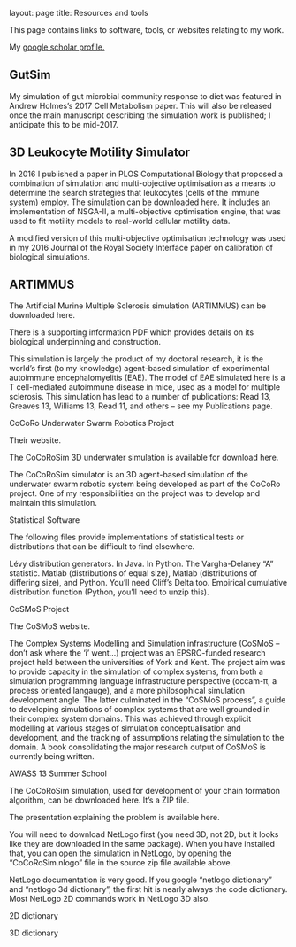 layout: page
title: Resources and tools

This page contains links to software, tools, or websites relating to my work.

My [google scholar profile.](https://scholar.google.co.uk/citations?user=WfvA3zIAAAAJ&hl=en&authuser=1)

## GutSim

My simulation of gut microbial community response to diet was featured in Andrew Holmes’s 2017 Cell Metabolism paper. This will also be released once the main manuscript describing the simulation work is published; I anticipate this to be mid-2017.

## 3D Leukocyte Motility Simulator

In 2016 I published a paper in PLOS Computational Biology that proposed a combination of simulation and multi-objective optimisation as a means to determine the search strategies that leukocytes (cells of the immune system) employ. The simulation can be downloaded here. It includes an implementation of NSGA-II, a multi-objective optimisation engine, that was used to fit motility models to real-world cellular motility data.

A modified version of this multi-objective optimisation technology was used in my 2016 Journal of the Royal Society Interface paper on calibration of biological simulations.

## ARTIMMUS

The Artificial Murine Multiple Sclerosis simulation (ARTIMMUS) can be downloaded here.

There is a supporting information PDF which provides details on its biological underpinning and construction.

This simulation is largely the product of my doctoral research, it is the world’s first (to my knowledge) agent-based simulation of experimental autoimmune encephalomyelitis (EAE). The model of EAE simulated here is a T cell-mediated autoimmune disease in mice, used as a model for multiple sclerosis. This simulation has lead to a number of publications: Read 13, Greaves 13, Williams 13, Read 11, and others – see my Publications page.

 

CoCoRo Underwater Swarm Robotics Project

Their website.

The CoCoRoSim 3D underwater simulation is available for download here.

The CoCoRoSim simulator is an 3D agent-based simulation of the underwater swarm robotic system being developed as part of the CoCoRo project. One of my responsibilities on the project was to develop and maintain this simulation.

 

Statistical Software

The following files provide implementations of statistical tests or distributions that can be difficult to find elsewhere.

Lévy distribution generators. In Java. In Python.
The Vargha-Delaney “A” statistic. Matlab (distributions of equal size), Matlab (distributions of differing size), and Python. You’ll need Cliff’s Delta too.
Empirical cumulative distribution function (Python, you’ll need to unzip this).
 

CoSMoS Project

The CoSMoS website.

The Complex Systems Modelling and Simulation infrastructure (CoSMoS – don’t ask where the ‘i’ went…) project was an EPSRC-funded research project held between the universities of York and Kent. The project aim was to provide capacity in the simulation of complex systems, from both a simulation programming language infrastructure perspective (occam-π, a process oriented langauge), and a more philosophical simulation development angle. The latter culminated in the “CoSMoS process”, a guide to developing simulations of complex systems that are well grounded in their complex system domains. This was achieved through explicit modelling at various stages of simulation conceptualisation and development, and the tracking of assumptions relating the simulation to the domain. A book consolidating the major research output of CoSMoS is currently being written.

AWASS 13 Summer School

The CoCoRoSim simulation, used for development of your chain formation algorithm, can be downloaded here. It’s a ZIP file.

The presentation explaining the problem is available here.

You will need to download NetLogo first (you need 3D, not 2D, but it looks like they are downloaded in the same package). When you have installed that, you can open the simulation in NetLogo, by opening the “CoCoRoSim.nlogo” file in the source zip file available above.

NetLogo documentation is very good. If you google “netlogo dictionary” and “netlogo 3d dictionary”, the first hit is nearly always the code dictionary. Most NetLogo 2D commands work in NetLogo 3D also.

2D dictionary

3D dictionary